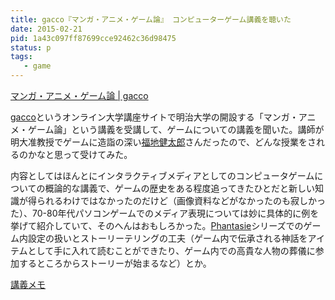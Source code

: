 ```yaml
---
title: gacco『マンガ・アニメ・ゲーム論』 コンピューターゲーム講義を聴いた
date: 2015-02-21
pid: 1a43c097ff87699cce92462c36d98475
status: p
tags:
   - game
---
```


[マンガ・アニメ・ゲーム論 | gacco](https://lms.gacco.org/courses/gacco/ga021/2015_01/about)

[gacco](http://gacco.org/)というオンライン大学講座サイトで明治大学の開設する「マンガ・アニメ・ゲーム論」という講義を受講して、ゲームについての講義を聞いた。講師が明大准教授でゲームに造詣の深い[福地健太郎](http://fukuchi.org/index.html.ja)さんだったので、どんな授業をされるのかなと思って受けてみた。

内容としてはほんとにインタラクティブメディアとしてのコンピュータゲームについての概論的な講義で、ゲームの歴史をある程度追ってきたひとだと新しい知識が得られるわけではなかったのだけど（画像資料などがなかったのも寂しかった）、70-80年代パソコンゲームでのメディア表現については妙に具体的に例を挙げて紹介していて、そのへんはおもしろかった。[Phantasie](http://en.wikipedia.org/wiki/Phantasie)シリーズでのゲーム内設定の扱いとストーリーテリングの工夫（ゲーム内で伝承される神話をアイテムとして手に入れて読むことができたり、ゲーム内での高貴な人物の葬儀に参加するところからストーリーが始まるなど）とか。

[講義メモ](https://workflowy.com/s/wiMEBoKtWF)
